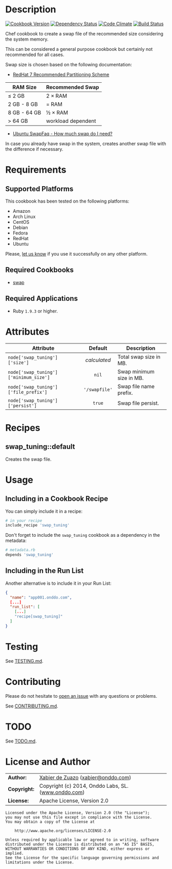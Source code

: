 Description
===========
[![Cookbook Version](https://img.shields.io/cookbook/v/swap_tuning.svg?style=flat)](https://supermarket.getchef.com/cookbooks/swap_tuning)
[![Dependency Status](http://img.shields.io/gemnasium/onddo/swap_tuning-cookbook.svg?style=flat)](https://gemnasium.com/onddo/swap_tuning-cookbook)
[![Code Climate](http://img.shields.io/codeclimate/github/onddo/swap_tuning-cookbook.svg?style=flat)](https://codeclimate.com/github/onddo/swap_tuning-cookbook)
[![Build Status](http://img.shields.io/travis/onddo/swap_tuning-cookbook/0.1.4.svg?style=flat)](https://travis-ci.org/onddo/swap_tuning-cookbook)

Chef cookbook to create a swap file of the recommended size considering the system memory.

This can be considered a general purpose cookbook but certainly not recommended for all cases.

Swap size is chosen based on the following documentation:

* [RedHat 7 Recommended Partitioning Scheme](https://access.redhat.com/site/documentation/en-US/Red_Hat_Enterprise_Linux/7/html/Installation_Guide/sect-disk-partitioning-setup-x86.html#sect-recommended-partitioning-scheme-x86)

| RAM Size     | Recommended Swap     |
|--------------|----------------------|
| &le; 2 GB    | 2 &times; RAM        |
| 2 GB - 8 GB  | = RAM                |
| 8 GB - 64 GB | &frac12; &times; RAM |
| &gt; 64 GB   | workload dependent   |

* [Ubuntu SwapFaq - How much swap do I need?](https://help.ubuntu.com/community/SwapFaq#How_much_swap_do_I_need.3F)

In case you already have swap in the system, creates another swap file with the difference if necessary.

Requirements
============

## Supported Platforms

This cookbook has been tested on the following platforms:

* Amazon
* Arch Linux
* CentOS
* Debian
* Fedora
* RedHat
* Ubuntu

Please, [let us know](https://github.com/onddo/swap_tuning-cookbook/issues/new?title=I%20have%20used%20it%20successfully%20on%20...) if you use it successfully on any other platform.

## Required Cookbooks

* [swap](https://supermarket.getchef.com/cookbooks/swap)

## Required Applications

* Ruby `1.9.3` or higher.

Attributes
==========

| Attribute                             | Default       | Description              |
|---------------------------------------|:-------------:|--------------------------|
| `node['swap_tuning']['size']`         | *calculated*  | Total swap size in MB.   |
| `node['swap_tuning']['minimum_size']` | `nil`         | Swap minimum size in MB. |
| `node['swap_tuning']['file_prefix']`  | `'/swapfile'` | Swap file name prefix.   |
| `node['swap_tuning']['persist']`      | `true`        | Swap file persist.       |

Recipes
=======

## swap_tuning::default

Creates the swap file.

Usage
=====

## Including in a Cookbook Recipe

You can simply include it in a recipe:

```ruby
# in your recipe
include_recipe 'swap_tuning'
```

Don't forget to include the `swap_tuning` cookbook as a dependency in the metadata:

```ruby
# metadata.rb
depends 'swap_tuning'
```

## Including in the Run List

Another alternative is to include it in your Run List:

```json
{
  "name": "app001.onddo.com",
  [...]
  "run_list": [
    [...]
    "recipe[swap_tuning]"
  ]
}
```

Testing
=======

See [TESTING.md](https://github.com/onddo/swap_tuning-cookbook/blob/master/TESTING.md).

Contributing
============

Please do not hesitate to [open an issue](https://github.com/onddo/swap_tuning-cookbook/issues/new) with any questions or problems.

See [CONTRIBUTING.md](https://github.com/onddo/swap_tuning-cookbook/blob/master/CONTRIBUTING.md).

TODO
====

See [TODO.md](https://github.com/onddo/swap_tuning-cookbook/blob/master/TODO.md).

License and Author
==================

|                      |                                          |
|:---------------------|:-----------------------------------------|
| **Author:**          | [Xabier de Zuazo](https://github.com/zuazo) (<xabier@onddo.com>)
| **Copyright:**       | Copyright (c) 2014, Onddo Labs, SL. (www.onddo.com)
| **License:**         | Apache License, Version 2.0

    Licensed under the Apache License, Version 2.0 (the "License");
    you may not use this file except in compliance with the License.
    You may obtain a copy of the License at
    
        http://www.apache.org/licenses/LICENSE-2.0
    
    Unless required by applicable law or agreed to in writing, software
    distributed under the License is distributed on an "AS IS" BASIS,
    WITHOUT WARRANTIES OR CONDITIONS OF ANY KIND, either express or implied.
    See the License for the specific language governing permissions and
    limitations under the License.
